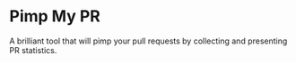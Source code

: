 # Pimp My PR
A brilliant tool that will pimp your pull requests by collecting and presenting PR statistics.
